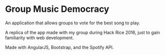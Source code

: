 # Group Music Democracy
An application that allows groups to vote for the best song to play.

A replica of the app made with my group during Hack Rice 2016, just to gain familiarity with web development.

Made with AngularJS, Bootstrap, and the Spotify API.